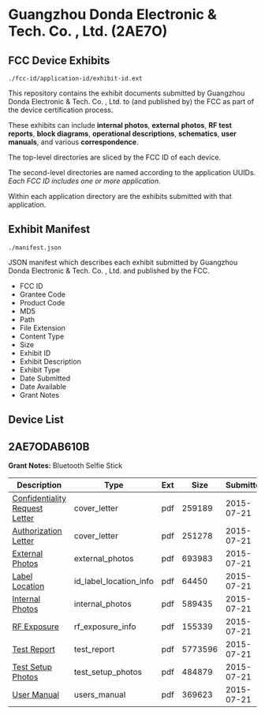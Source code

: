 # Guangzhou Donda Electronic & Tech. Co. , Ltd. (2AE7O)
## FCC Device Exhibits

```
./fcc-id/application-id/exhibit-id.ext
```

This repository contains the exhibit documents submitted by Guangzhou Donda Electronic & Tech. Co. , Ltd. to (and published by) the FCC as part of the device certification process.

These exhibits can include **internal photos**, **external photos**, **RF test reports**, **block diagrams**, **operational descriptions**, **schematics**, **user manuals**, and various **correspondence**.

The top-level directories are sliced by the FCC ID of each device.

The second-level directories are named according to the application UUIDs. *Each FCC ID includes one or more application.*

Within each application directory are the exhibits submitted with that application. 

## Exhibit Manifest

```
./manifest.json
```

JSON manifest which describes each exhibit submitted by Guangzhou Donda Electronic & Tech. Co. , Ltd. and published by the FCC.

- FCC ID
- Grantee Code
- Product Code
- MD5
- Path
- File Extension
- Content Type
- Size
- Exhibit ID
- Exhibit Description
- Exhibit Type
- Date Submitted
- Date Available
- Grant Notes

## Device List
## 2AE7ODAB610B
**Grant Notes:** Bluetooth Selfie Stick

| Description | Type | Ext | Size | Submitted | Available |
| ----------- | ---- | --- | ---- | --------- | --------- |
| [Confidentiality Request Letter](2AE7ODAB610B/a4abff70b06f36d3bd01797a351bc027/2686962.pdf) | cover_letter | pdf | 259189 | 2015-07-21 | 2015-07-21 |
| [Authorization Letter](2AE7ODAB610B/a4abff70b06f36d3bd01797a351bc027/2686963.pdf) | cover_letter | pdf | 251278 | 2015-07-21 | 2015-07-21 |
| [External Photos](2AE7ODAB610B/a4abff70b06f36d3bd01797a351bc027/2686960.pdf) | external_photos | pdf | 693983 | 2015-07-21 | 2015-07-21 |
| [Label Location](2AE7ODAB610B/a4abff70b06f36d3bd01797a351bc027/2686957.pdf) | id_label_location_info | pdf | 64450 | 2015-07-21 | 2015-07-21 |
| [Internal Photos](2AE7ODAB610B/a4abff70b06f36d3bd01797a351bc027/2686958.pdf) | internal_photos | pdf | 589435 | 2015-07-21 | 2015-07-21 |
| [RF Exposure](2AE7ODAB610B/a4abff70b06f36d3bd01797a351bc027/2686959.pdf) | rf_exposure_info | pdf | 155339 | 2015-07-21 | 2015-07-21 |
| [Test Report](2AE7ODAB610B/a4abff70b06f36d3bd01797a351bc027/2686961.pdf) | test_report | pdf | 5773596 | 2015-07-21 | 2015-07-21 |
| [Test Setup Photos](2AE7ODAB610B/a4abff70b06f36d3bd01797a351bc027/2686956.pdf) | test_setup_photos | pdf | 484879 | 2015-07-21 | 2015-07-21 |
| [User Manual](2AE7ODAB610B/a4abff70b06f36d3bd01797a351bc027/2686955.pdf) | users_manual | pdf | 369623 | 2015-07-21 | 2015-07-21 |
